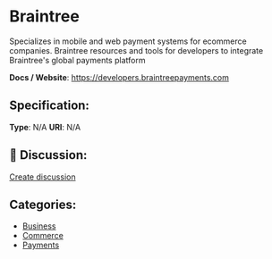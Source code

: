 # Braintree


Specializes in mobile and web payment systems for ecommerce companies.  Braintree resources and tools for developers to integrate Braintree's global payments platform

**Docs / Website**: https://developers.braintreepayments.com

## Specification:
**Type**:  N/A 
**URI**:  N/A 

## 💬 Discussion:
[Create discussion](link)

## Categories:
- [Business](https://github.com/apis-list/apis-list#business)
- [Commerce](https://github.com/apis-list/apis-list#commerce)
- [Payments](https://github.com/apis-list/apis-list#payments)






